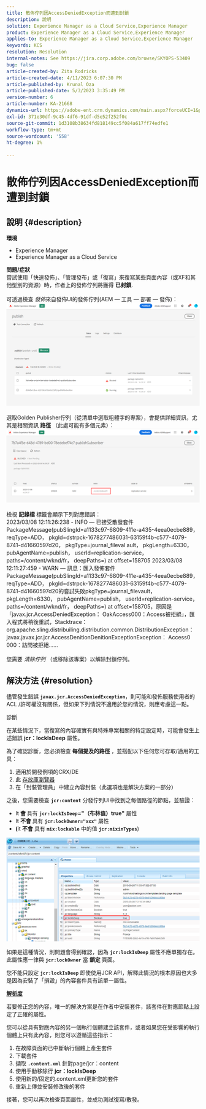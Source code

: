 ```yaml
---
title: 散佈佇列因AccessDeniedException而遭到封鎖
description: 說明
solution: Experience Manager as a Cloud Service,Experience Manager
product: Experience Manager as a Cloud Service,Experience Manager
applies-to: Experience Manager as a Cloud Service,Experience Manager
keywords: KCS
resolution: Resolution
internal-notes: See https://jira.corp.adobe.com/browse/SKYOPS-53409
bug: false
article-created-by: Zita Rodricks
article-created-date: 4/11/2023 6:07:30 PM
article-published-by: Krunal Oza
article-published-date: 5/3/2023 3:35:49 PM
version-number: 6
article-number: KA-21668
dynamics-url: https://adobe-ent.crm.dynamics.com/main.aspx?forceUCI=1&pagetype=entityrecord&etn=knowledgearticle&id=0e63beb4-93d8-ed11-a7c7-6045bd006079
exl-id: 371e30df-9c45-4df6-91df-d5e52f252f0c
source-git-commit: 1d3108b38634fd818149cc5f084a617ff74edfe1
workflow-type: tm+mt
source-wordcount: '558'
ht-degree: 1%

---
```


# 散佈佇列因AccessDeniedException而遭到封鎖

## 說明 {#description}

<b>環境</b>
- Experience Manager
- Experience Manager as a Cloud Service



<b>問題/症狀</b><br>嘗試使用「快速發佈」、「管理發布」或「復寫」來復寫某些頁面內容（或XF和其他型別的資源）時，作者上的發佈佇列將獲得 <b>已封鎖</b>.<br> <br>可透過檢查 *發佈*&#x200B;來自發佈UI的發佈佇列(AEM — 工具 — 部署 — 發佈)：<br>![](assets/___1863beb4-93d8-ed11-a7c7-6045bd006079___.png)<br> <br>選取Golden Publisher佇列（從清單中選取粗體字的專案），會提供詳細資訊，尤其是相關資訊 <b>路徑</b> （此處可能有多個元素）：<br>![](assets/___2363beb4-93d8-ed11-a7c7-6045bd006079___.png)<br> <br>檢視 <b>記錄檔</b> 標籤會顯示下列對應錯誤：<br>2023/03/08 12:11:26:238 - INFO — 已接受散發套件PackageMessage(pubSlingId=a1133c97-6809-411e-a435-4eea0ecbe889， reqType=ADD， pkgId=dstrpck-1678277486031-63159f4b-c577-4079-8741-d41660597d20， pkgType=journal_fileval ault， pkgLength=6330， pubAgentName=publish， userId=replication-service， paths=/content/wknd/fr， deepPaths=) at offset=158705 2023/03/08 12:11:27:459 - WARN — 訊息：匯入發佈套件PackageMessage(pubSlingId=a1133c97-6809-411e-a435-4eea0ecbe889， reqType=ADD， pkgId=dstrpck-1678277486031-63159f4b-c577-4079-8741-d41660597d20的嘗試失敗pkgType=journal_filevault， pkgLength=6330， pubAgentName=publish， userId=replication-service， paths=/content/wknd/fr， deepPaths=) at offset=158705，原因是「javax.jcr.AccessDeniedException： OakAccess000：Access被拒絕」，匯入程式將稍後重試，Stacktrace： org.apache.sling.distribuiling.distribution.common.DistributionException： javax.javax.jcr.jcr.AccessDenitionDenitionExceptionException： Access0 000：訪問被拒絕……<br> <br>您需要 *清除佇列* （或移除該專案）以解除封鎖佇列。

## 解決方法 {#resolution}


儘管發生錯誤 <b>`javax.jcr.AccessDeniedException`</b>，則可能和發佈服務使用者的ACL /許可權沒有關係，但如果下列情況不適用於您的情況，則應考慮這一點。



診斷

在某些情況下，當復寫的內容確實有與特殊專案相關的特定設定時，可能會發生上述錯誤 <b>jcr：lockIsDeep</b> 屬性。

為了確認診斷，您必須檢查 <b>每個提及的路徑</b> ，並搭配以下任何您可存取/適用的工具：

1. 適用於開發例項的CRX/DE
2. 此 [存放庫瀏覽器](https://experienceleague.adobe.com/docs/experience-manager-cloud-service/content/implementing/developer-tools/repository-browser.html?lang=zh-Hant)
3. 在「封裝管理員」中建立內容封裝（此選項也是解決方案的一部分）


之後，您需要檢查 <b>`jcr:content`</b> 分發佇列UI中找到之每個路徑的節點，並驗證：

- It <b>會 </b>具有 <b>`jcr:lockIsDeep`=&quot;（布林值）true&quot;</b> 屬性
- It <b>不會 </b>具有 <b>`jcr:lockOwner="xxx"`</b> 屬性
- <b>(</b>it <b>不會</b> 具有 <b>`mix:lockable`</b> 中的值 <b>`jcr:mixinTypes`</b>)


![](assets/e5fb7aa2-d8bd-ed11-83ff-6045bd0065b6.png)

如果是這種情況，則問題會得到確認，因為 <b>`jcr:lockIsDeep`</b> 屬性不應單獨存在。 此屬性應一律與 <b>`jcr:lockOwner`</b> 當 <b>鎖定</b> 頁面。

您不能只設定 <b>`jcr:lockIsDeep`</b> 即使使用JCR API，解釋此情況的根本原因也大多是因為安裝了「損毀」的內容套件具有該單一屬性。



<u><b>解析度</b></u>

若要修正您的內容，唯一的解決方案是在作者中安裝套件，該套件在對應節點上設定了正確的屬性。

您可以從具有對應內容的另一個執行個體建立該套件，或者如果您在受影響的執行個體上只有此內容，則您可以遵循這些指示：

1. 在故障頁面的已中斷執行個體上產生套件
2. 下載套件
3. 擷取 <b>`.content.xml`</b> 針對page/jcr：content
4. 使用手動移除行 <b>jcr：lockIsDeep</b>
5. 使用新的/固定的.content.xml更新您的套件
6. 重新上傳並安裝修改後的套件


接著，您可以再次檢查頁面屬性，並成功測試復寫/散發。
